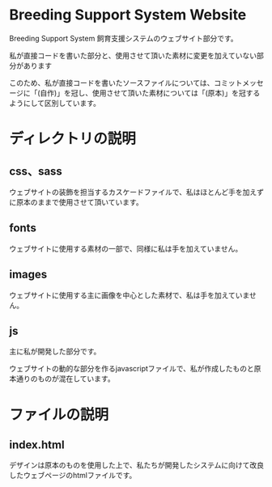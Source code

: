 # Breeding Support System Website
Breeding Support System 飼育支援システムのウェブサイト部分です。

私が直接コードを書いた部分と、使用させて頂いた素材に変更を加えていない部分があります

このため、私が直接コードを書いたソースファイルについては、コミットメッセージに「(自作)」を冠し、使用させて頂いた素材については「(原本)」を冠するようにして区別しています。

# ディレクトリの説明

## css、sass
ウェブサイトの装飾を担当するカスケードファイルで、私はほとんど手を加えずに原本のままで使用させて頂いています。

## fonts
ウェブサイトに使用する素材の一部で、同様に私は手を加えていません。

## images
ウェブサイトに使用する主に画像を中心とした素材で、私は手を加えていません。

## js
主に私が開発した部分です。

ウェブサイトの動的な部分を作るjavascriptファイルで、私が作成したものと原本通りのものが混在しています。

# ファイルの説明

## index.html
デザインは原本のものを使用した上で、私たちが開発したシステムに向けて改良したウェブページのhtmlファイルです。